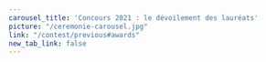 ```yaml
---
carousel_title: 'Concours 2021 : le dévoilement des lauréats'
picture: "/ceremonie-carousel.jpg"
link: "/contest/previous#awards"
new_tab_link: false
---
```

